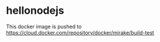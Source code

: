 # hellonodejs
This docker image is pushed to https://cloud.docker.com/repository/docker/mirake/build-test
